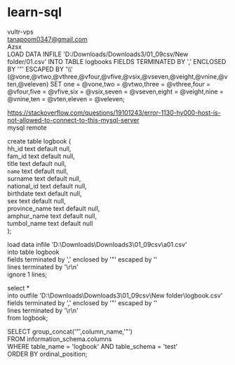 # learn-sql
vultr-vps  
tanapoom0347@gmail.com  
Azsx  
LOAD DATA INFILE 'D:/Downloads/Downloads3/01_09csv/New folder/01.csv' INTO TABLE logbooks FIELDS TERMINATED BY ',' ENCLOSED BY '"' ESCAPED BY '\\\\' (@vone,@vtwo,@vthree,@vfour,@vfive,@vsix,@vseven,@veight,@vnine,@vten,@veleven) SET one = @vone,two = @vtwo,three = @vthree,four = @vfour,five = @vfive,six = @vsix,seven = @vseven,eight = @veight,nine = @vnine,ten = @vten,eleven = @veleven;  
  
  
https://stackoverflow.com/questions/19101243/error-1130-hy000-host-is-not-allowed-to-connect-to-this-mysql-server  
  mysql remote  
  
create table logbook (  
    hh_id text default null,  
    fam_id text default null,  
    title text default null,  
    `name` text default null,  
    surname text default null,  
    national_id text default null,  
    birthdate text default null,  
    sex text default null,  
    province_name text default null,  
    amphur_name text default null,  
    tumbol_name text default null  
);  
  
load data infile 'D:\\Downloads\\Downloads3\\01_09csv\\a01.csv'   
into table logbook   
fields terminated by ',' enclosed by '"' escaped by ''   
lines terminated by '\r\n'   
ignore 1 lines;  
  
select *   
into outfile 'D:\\Downloads\\Downloads3\\01_09csv\\New folder\\logbook.csv'   
fields terminated by ',' enclosed by '"' escaped by ''   
lines terminated by '\r\n'   
from logbook;  

SELECT group_concat('"',column_name,'"')  
FROM information_schema.columns  
WHERE table_name = 'logbook' AND table_schema = 'test'  
ORDER BY ordinal_position;  
